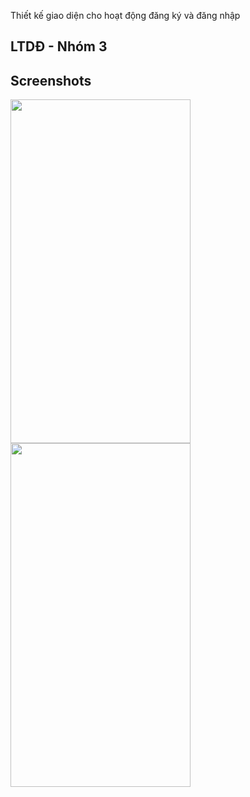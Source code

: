 Thiết kế giao diện cho hoạt động đăng ký và đăng nhập
## LTDĐ - Nhóm 3
## Screenshots

<p>
  <img src="https://trello-attachments.s3.amazonaws.com/5ed622002651b51257a49f69/5ee8578d5ede34841dc2c4b5/f216394e4b5436ba0b817f67aa0a8fda/screenshot-2020-06-21_15.45.26.05.png" width="288" height="550" />
  <img src="https://trello-attachments.s3.amazonaws.com/5ed622002651b51257a49f69/5ee857967236a48cb4a65cfd/7d74a8924d07025f9368c07c4f50a534/screenshot-2020-06-21_15.45.34.621.png" width="288" height="550" /> 